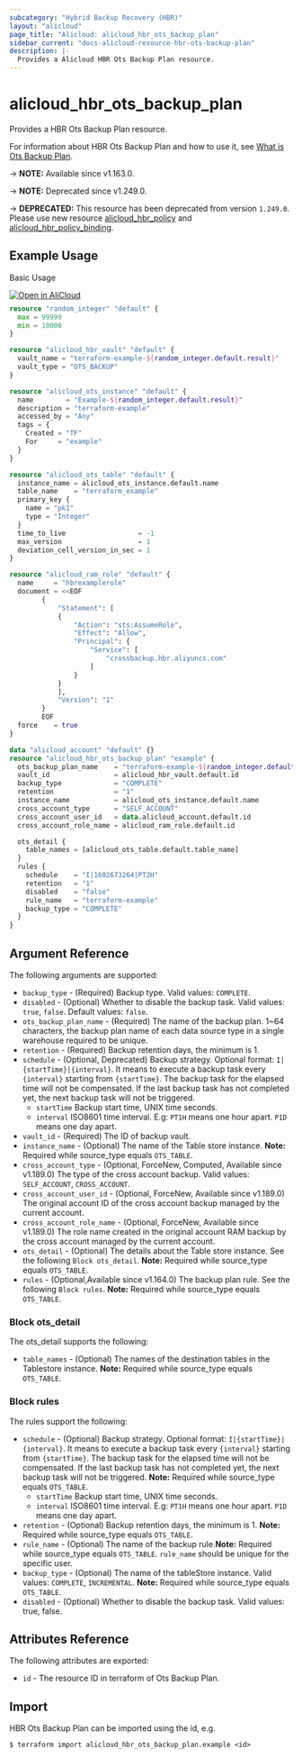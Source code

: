 ```yaml
---
subcategory: "Hybrid Backup Recovery (HBR)"
layout: "alicloud"
page_title: "Alicloud: alicloud_hbr_ots_backup_plan"
sidebar_current: "docs-alicloud-resource-hbr-ots-backup-plan"
description: |-
  Provides a Alicloud HBR Ots Backup Plan resource.
---
```


# alicloud_hbr_ots_backup_plan

Provides a HBR Ots Backup Plan resource.

For information about HBR Ots Backup Plan and how to use it, see [What is Ots Backup Plan](https://www.alibabacloud.com/help/en/hybrid-backup-recovery/latest/overview).

-> **NOTE:** Available since v1.163.0.

-> **NOTE:** Deprecated since v1.249.0.

-> **DEPRECATED:** This resource has been deprecated from version `1.249.0`. Please use new resource [alicloud_hbr_policy](https://registry.terraform.io/providers/aliyun/alicloud/latest/docs/resources/hbr_policy) and [alicloud_hbr_policy_binding](https://registry.terraform.io/providers/aliyun/alicloud/latest/docs/resources/hbr_policy_binding).

## Example Usage

Basic Usage

<div style="display: block;margin-bottom: 40px;"><div class="oics-button" style="float: right;position: absolute;margin-bottom: 10px;">
  <a href="https://api.aliyun.com/terraform?resource=alicloud_hbr_ots_backup_plan&exampleId=2b831313-da17-b985-d667-59a982ede92b2470625f&activeTab=example&spm=docs.r.hbr_ots_backup_plan.0.2b831313da&intl_lang=EN_US" target="_blank">
    <img alt="Open in AliCloud" src="https://img.alicdn.com/imgextra/i1/O1CN01hjjqXv1uYUlY56FyX_!!6000000006049-55-tps-254-36.svg" style="max-height: 44px; max-width: 100%;">
  </a>
</div></div>

```terraform
resource "random_integer" "default" {
  max = 99999
  min = 10000
}

resource "alicloud_hbr_vault" "default" {
  vault_name = "terraform-example-${random_integer.default.result}"
  vault_type = "OTS_BACKUP"
}

resource "alicloud_ots_instance" "default" {
  name        = "Example-${random_integer.default.result}"
  description = "terraform-example"
  accessed_by = "Any"
  tags = {
    Created = "TF"
    For     = "example"
  }
}

resource "alicloud_ots_table" "default" {
  instance_name = alicloud_ots_instance.default.name
  table_name    = "terraform_example"
  primary_key {
    name = "pk1"
    type = "Integer"
  }
  time_to_live                  = -1
  max_version                   = 1
  deviation_cell_version_in_sec = 1
}

resource "alicloud_ram_role" "default" {
  name     = "hbrexamplerole"
  document = <<EOF
		{
			"Statement": [
			{
				"Action": "sts:AssumeRole",
				"Effect": "Allow",
				"Principal": {
					"Service": [
						"crossbackup.hbr.aliyuncs.com"
					]
				}
			}
			],
  			"Version": "1"
		}
  		EOF
  force    = true
}

data "alicloud_account" "default" {}
resource "alicloud_hbr_ots_backup_plan" "example" {
  ots_backup_plan_name    = "terraform-example-${random_integer.default.result}"
  vault_id                = alicloud_hbr_vault.default.id
  backup_type             = "COMPLETE"
  retention               = "1"
  instance_name           = alicloud_ots_instance.default.name
  cross_account_type      = "SELF_ACCOUNT"
  cross_account_user_id   = data.alicloud_account.default.id
  cross_account_role_name = alicloud_ram_role.default.id

  ots_detail {
    table_names = [alicloud_ots_table.default.table_name]
  }
  rules {
    schedule    = "I|1602673264|PT2H"
    retention   = "1"
    disabled    = "false"
    rule_name   = "terraform-example"
    backup_type = "COMPLETE"
  }
}
```

## Argument Reference

The following arguments are supported:

* `backup_type` - (Required) Backup type. Valid values: `COMPLETE`.
* `disabled` - (Optional) Whether to disable the backup task. Valid values: `true`, `false`. Default values: `false`.
* `ots_backup_plan_name` - (Required) The name of the backup plan. 1~64 characters, the backup plan name of each data source type in a single warehouse required to be unique.
* `retention` - (Required) Backup retention days, the minimum is 1.
* `schedule` - (Optional, Deprecated) Backup strategy. Optional format: `I|{startTime}|{interval}`. It means to execute a backup task every `{interval}` starting from `{startTime}`. The backup task for the elapsed time will not be compensated. If the last backup task has not completed yet, the next backup task will not be triggered.
  - `startTime` Backup start time, UNIX time seconds.
  - `interval` ISO8601 time interval. E.g: `PT1H` means one hour apart. `P1D` means one day apart.
* `vault_id` - (Required) The ID of backup vault.
* `instance_name` - (Optional) The name of the Table store instance. **Note:** Required while source_type equals `OTS_TABLE`.
* `cross_account_type` - (Optional, ForceNew, Computed, Available since v1.189.0) The type of the cross account backup. Valid values: `SELF_ACCOUNT`, `CROSS_ACCOUNT`.
* `cross_account_user_id` - (Optional, ForceNew, Available since v1.189.0) The original account ID of the cross account backup managed by the current account.
* `cross_account_role_name` - (Optional, ForceNew, Available since v1.189.0) The role name created in the original account RAM backup by the cross account managed by the current account.
* `ots_detail` - (Optional) The details about the Table store instance. See the following `Block ots_detail`. **Note:** Required while source_type equals `OTS_TABLE`.
* `rules` - (Optional,Available since v1.164.0) The backup plan rule. See the following `Block rules`. **Note:** Required while source_type equals `OTS_TABLE`.

### Block ots_detail

The ots_detail supports the following:

* `table_names` - (Optional) The names of the destination tables in the Tablestore instance. **Note:** Required while source_type equals `OTS_TABLE`.

### Block rules

The rules support the following:

* `schedule` - (Optional) Backup strategy. Optional format: `I|{startTime}|{interval}`. It means to execute a backup task every `{interval}` starting from `{startTime}`. The backup task for the elapsed time will not be compensated. If the last backup task has not completed yet, the next backup task will not be triggered. **Note:** Required while source_type equals `OTS_TABLE`.
  - `startTime` Backup start time, UNIX time seconds.
  - `interval` ISO8601 time interval. E.g: `PT1H` means one hour apart. `P1D` means one day apart.
* `retention` - (Optional) Backup retention days, the minimum is 1. **Note:** Required while source_type equals `OTS_TABLE`.
* `rule_name` - (Optional)  The name of the backup rule.**Note:** Required while source_type equals `OTS_TABLE`. `rule_name` should be unique for the specific user.
* `backup_type` - (Optional) The name of the tableStore instance. Valid values: `COMPLETE`, `INCREMENTAL`. **Note:** Required while source_type equals `OTS_TABLE`.
* `disabled` - (Optional) Whether to disable the backup task. Valid values: true, false.

## Attributes Reference

The following attributes are exported:

* `id` - The resource ID in terraform of Ots Backup Plan.

## Import

HBR Ots Backup Plan can be imported using the id, e.g.

```shell
$ terraform import alicloud_hbr_ots_backup_plan.example <id>
```
